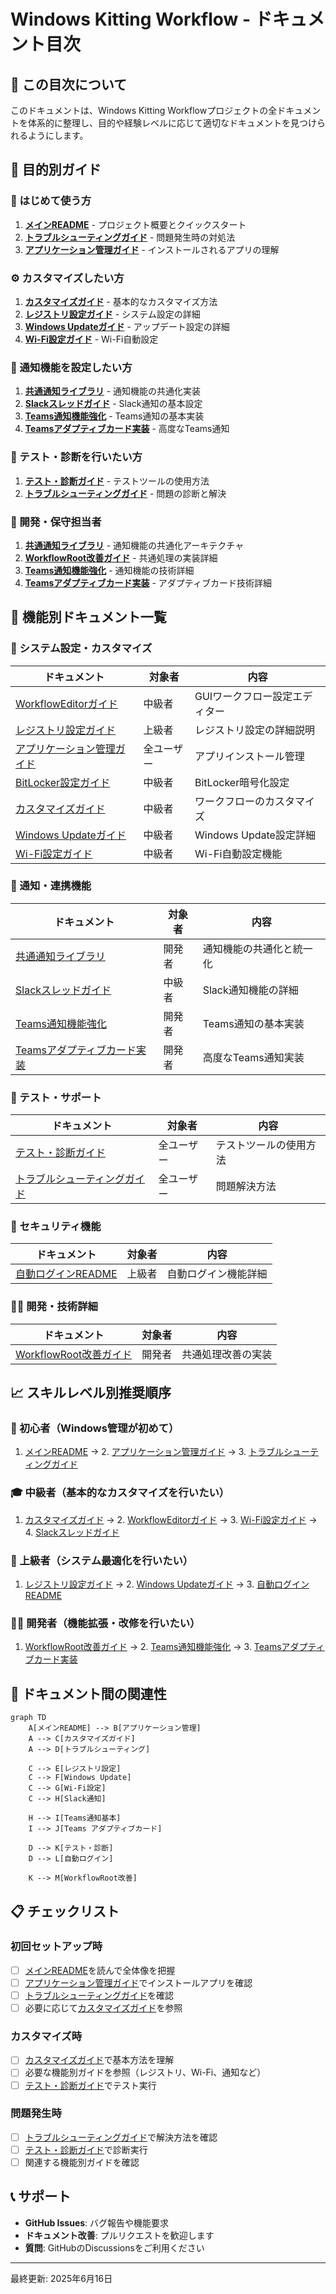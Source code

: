 # Windows Kitting Workflow - ドキュメント目次

## 📖 この目次について

このドキュメントは、Windows Kitting Workflowプロジェクトの全ドキュメントを体系的に整理し、目的や経験レベルに応じて適切なドキュメントを見つけられるようにします。

## 🎯 目的別ガイド

### 🚀 はじめて使う方
1. **[メインREADME](../README.md)** - プロジェクト概要とクイックスタート
2. **[トラブルシューティングガイド](Troubleshooting.md)** - 問題発生時の対処法
3. **[アプリケーション管理ガイド](Application-Management.md)** - インストールされるアプリの理解

### ⚙️ カスタマイズしたい方
1. **[カスタマイズガイド](Customization-Guide.md)** - 基本的なカスタマイズ方法
2. **[レジストリ設定ガイド](Registry-Configuration.md)** - システム設定の詳細
3. **[Windows Updateガイド](Windows-Update-Guide.md)** - アップデート設定の詳細
4. **[Wi-Fi設定ガイド](Wi-Fi-Configuration-Guide.md)** - Wi-Fi自動設定

### 🔔 通知機能を設定したい方
1. **[共通通知ライブラリ](Common-Notification-Library.md)** - 通知機能の共通化実装
2. **[Slackスレッドガイド](Slack-Thread-Guide.md)** - Slack通知の基本設定
3. **[Teams通知機能強化](Teams-Notifications-Enhancement.md)** - Teams通知の基本実装
4. **[Teamsアダプティブカード実装](Teams-Adaptive-Cards-Implementation.md)** - 高度なTeams通知

### 🧪 テスト・診断を行いたい方
1. **[テスト・診断ガイド](Testing-Guide.md)** - テストツールの使用方法
2. **[トラブルシューティングガイド](Troubleshooting.md)** - 問題の診断と解決

### 🔧 開発・保守担当者
1. **[共通通知ライブラリ](Common-Notification-Library.md)** - 通知機能の共通化アーキテクチャ
2. **[WorkflowRoot改善ガイド](WorkflowRoot-Improvement-Guide.md)** - 共通処理の実装詳細
3. **[Teams通知機能強化](Teams-Notifications-Enhancement.md)** - 通知機能の技術詳細
4. **[Teamsアダプティブカード実装](Teams-Adaptive-Cards-Implementation.md)** - アダプティブカード技術詳細

## 📂 機能別ドキュメント一覧

### 🔧 システム設定・カスタマイズ
| ドキュメント | 対象者 | 内容 |
|-------------|--------|------|
| [WorkflowEditorガイド](WorkflowEditor-Guide.md) | 中級者 | GUIワークフロー設定エディター |
| [レジストリ設定ガイド](Registry-Configuration.md) | 上級者 | レジストリ設定の詳細説明 |
| [アプリケーション管理ガイド](Application-Management.md) | 全ユーザー | アプリインストール管理 |
| [BitLocker設定ガイド](BitLocker-Configuration-Guide.md) | 中級者 | BitLocker暗号化設定 |
| [カスタマイズガイド](Customization-Guide.md) | 中級者 | ワークフローのカスタマイズ |
| [Windows Updateガイド](Windows-Update-Guide.md) | 中級者 | Windows Update設定詳細 |
| [Wi-Fi設定ガイド](Wi-Fi-Configuration-Guide.md) | 中級者 | Wi-Fi自動設定機能 |

### 🔔 通知・連携機能
| ドキュメント | 対象者 | 内容 |
|-------------|--------|------|
| [共通通知ライブラリ](Common-Notification-Library.md) | 開発者 | 通知機能の共通化と統一化 |
| [Slackスレッドガイド](Slack-Thread-Guide.md) | 中級者 | Slack通知機能の詳細 |
| [Teams通知機能強化](Teams-Notifications-Enhancement.md) | 開発者 | Teams通知の基本実装 |
| [Teamsアダプティブカード実装](Teams-Adaptive-Cards-Implementation.md) | 開発者 | 高度なTeams通知実装 |

### 🧪 テスト・サポート
| ドキュメント | 対象者 | 内容 |
|-------------|--------|------|
| [テスト・診断ガイド](Testing-Guide.md) | 全ユーザー | テストツールの使用方法 |
| [トラブルシューティングガイド](Troubleshooting.md) | 全ユーザー | 問題解決方法 |

### 🔐 セキュリティ機能
| ドキュメント | 対象者 | 内容 |
|-------------|--------|------|
| [自動ログインREADME](AutoLogin-README.md) | 上級者 | 自動ログイン機能詳細 |

### 👨‍💻 開発・技術詳細
| ドキュメント | 対象者 | 内容 |
|-------------|--------|------|
| [WorkflowRoot改善ガイド](WorkflowRoot-Improvement-Guide.md) | 開発者 | 共通処理改善の実装 |

## 📈 スキルレベル別推奨順序

### 👶 初心者（Windows管理が初めて）
1. [メインREADME](../README.md) → 2. [アプリケーション管理ガイド](Application-Management.md) → 3. [トラブルシューティングガイド](Troubleshooting.md)

### 🎓 中級者（基本的なカスタマイズを行いたい）
1. [カスタマイズガイド](Customization-Guide.md) → 2. [WorkflowEditorガイド](WorkflowEditor-Guide.md) → 3. [Wi-Fi設定ガイド](Wi-Fi-Configuration-Guide.md) → 4. [Slackスレッドガイド](Slack-Thread-Guide.md)

### 🎯 上級者（システム最適化を行いたい）
1. [レジストリ設定ガイド](Registry-Configuration.md) → 2. [Windows Updateガイド](Windows-Update-Guide.md) → 3. [自動ログインREADME](AutoLogin-README.md)

### 👨‍💻 開発者（機能拡張・改修を行いたい）
1. [WorkflowRoot改善ガイド](WorkflowRoot-Improvement-Guide.md) → 2. [Teams通知機能強化](Teams-Notifications-Enhancement.md) → 3. [Teamsアダプティブカード実装](Teams-Adaptive-Cards-Implementation.md)

## 🔗 ドキュメント間の関連性

```mermaid
graph TD
    A[メインREADME] --> B[アプリケーション管理]
    A --> C[カスタマイズガイド]
    A --> D[トラブルシューティング]
    
    C --> E[レジストリ設定]
    C --> F[Windows Update]
    C --> G[Wi-Fi設定]
    C --> H[Slack通知]
    
    H --> I[Teams通知基本]
    I --> J[Teams アダプティブカード]
    
    D --> K[テスト・診断]
    D --> L[自動ログイン]
    
    K --> M[WorkflowRoot改善]
```

## 📋 チェックリスト

### 初回セットアップ時
- [ ] [メインREADME](../README.md)を読んで全体像を把握
- [ ] [アプリケーション管理ガイド](Application-Management.md)でインストールアプリを確認
- [ ] [トラブルシューティングガイド](Troubleshooting.md)を確認
- [ ] 必要に応じて[カスタマイズガイド](Customization-Guide.md)を参照

### カスタマイズ時
- [ ] [カスタマイズガイド](Customization-Guide.md)で基本方法を理解
- [ ] 必要な機能別ガイドを参照（レジストリ、Wi-Fi、通知など）
- [ ] [テスト・診断ガイド](Testing-Guide.md)でテスト実行

### 問題発生時
- [ ] [トラブルシューティングガイド](Troubleshooting.md)で解決方法を確認
- [ ] [テスト・診断ガイド](Testing-Guide.md)で診断実行
- [ ] 関連する機能別ガイドを確認

## 📞 サポート

- **GitHub Issues**: バグ報告や機能要求
- **ドキュメント改善**: プルリクエストを歓迎します
- **質問**: GitHubのDiscussionsをご利用ください

---

最終更新: 2025年6月16日
